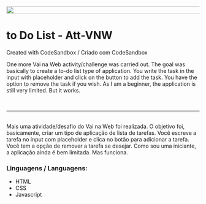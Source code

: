 <div style="display: flex; justify-content: center; align-items: center;">
        <img
          height="20"
          width="700"
          alt=""
          src="https://ni90ep.csb.app/imgs/redImg.png"
        />
      </div>

# to Do List - Att-VNW
Created with CodeSandbox / Criado com CodeSandbox

One more Vai na Web activity/challenge was carried out. The goal was basically to create a to-do list type of application. You write the task in the input with placeholder and click on the button to add the task. You have the option to remove the task if you wish. As I am a beginner, the application is still very limited. But it works.

<br/>

<hr/>
<br/>
Mais uma atividade/desafio do Vai na Web foi realizada. O objetivo foi, basicamente, criar um tipo de aplicação de lista de tarefas. Você escreve a tarefa no input com placeholder e clica no botão para adicionar a tarefa. Você tem a opção de remover a tarefa se desejar. Como sou uma iniciante, a aplicação ainda é bem limitada. Mas funciona.

<br/>

### Linguagens / Languagens:
- HTML
- CSS
- Javascript

<br/>
